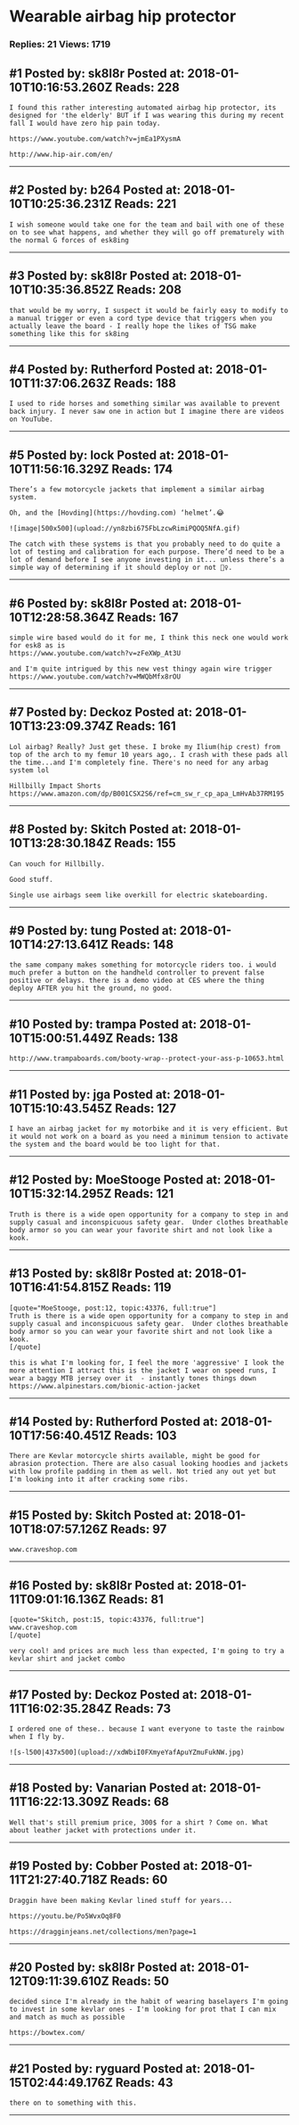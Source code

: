 # Wearable airbag hip protector

### Replies: 21 Views: 1719

## \#1 Posted by: sk8l8r Posted at: 2018-01-10T10:16:53.260Z Reads: 228

```
I found this rather interesting automated airbag hip protector, its designed for 'the elderly' BUT if I was wearing this during my recent fall I would have zero hip pain today. 

https://www.youtube.com/watch?v=jmEa1PXysmA

http://www.hip-air.com/en/
```

---
## \#2 Posted by: b264 Posted at: 2018-01-10T10:25:36.231Z Reads: 221

```
I wish someone would take one for the team and bail with one of these on to see what happens, and whether they will go off prematurely with the normal G forces of esk8ing
```

---
## \#3 Posted by: sk8l8r Posted at: 2018-01-10T10:35:36.852Z Reads: 208

```
that would be my worry, I suspect it would be fairly easy to modify to a manual trigger or even a cord type device that triggers when you actually leave the board - I really hope the likes of TSG make something like this for sk8ing
```

---
## \#4 Posted by: Rutherford Posted at: 2018-01-10T11:37:06.263Z Reads: 188

```
I used to ride horses and something similar was available to prevent back injury. I never saw one in action but I imagine there are videos on YouTube.
```

---
## \#5 Posted by: lock Posted at: 2018-01-10T11:56:16.329Z Reads: 174

```
There’s a few motorcycle jackets that implement a similar airbag system.

Oh, and the [Hovding](https://hovding.com) ‘helmet’.😂

![image|500x500](upload://yn8zbi675FbLzcwRimiPQOQ5NfA.gif)

The catch with these systems is that you probably need to do quite a lot of testing and calibration for each purpose. There’d need to be a lot of demand before I see anyone investing in it... unless there’s a simple way of determining if it should deploy or not 🤷‍♀️.
```

---
## \#6 Posted by: sk8l8r Posted at: 2018-01-10T12:28:58.364Z Reads: 167

```
simple wire based would do it for me, I think this neck one would work for esk8 as is
https://www.youtube.com/watch?v=zFeXWp_At3U

and I'm quite intrigued by this new vest thingy again wire trigger 
https://www.youtube.com/watch?v=MWQbMfx8rOU
```

---
## \#7 Posted by: Deckoz Posted at: 2018-01-10T13:23:09.374Z Reads: 161

```
Lol airbag? Really? Just get these. I broke my Ilium(hip crest) from top of the arch to my femur 10 years ago,. I crash with these pads all the time...and I'm completely fine. There's no need for any arbag system lol

Hillbilly Impact Shorts
https://www.amazon.com/dp/B001CSX2S6/ref=cm_sw_r_cp_apa_LmHvAb37RM195
```

---
## \#8 Posted by: Skitch Posted at: 2018-01-10T13:28:30.184Z Reads: 155

```
Can vouch for Hillbilly.

Good stuff.

Single use airbags seem like overkill for electric skateboarding.
```

---
## \#9 Posted by: tung Posted at: 2018-01-10T14:27:13.641Z Reads: 148

```
the same company makes something for motorcycle riders too. i would much prefer a button on the handheld controller to prevent false positive or delays. there is a demo video at CES where the thing deploy AFTER you hit the ground, no good.
```

---
## \#10 Posted by: trampa Posted at: 2018-01-10T15:00:51.449Z Reads: 138

```
http://www.trampaboards.com/booty-wrap--protect-your-ass-p-10653.html
```

---
## \#11 Posted by: jga Posted at: 2018-01-10T15:10:43.545Z Reads: 127

```
I have an airbag jacket for my motorbike and it is very efficient. But it would not work on a board as you need a minimum tension to activate the system and the board would be too light for that.
```

---
## \#12 Posted by: MoeStooge Posted at: 2018-01-10T15:32:14.295Z Reads: 121

```
Truth is there is a wide open opportunity for a company to step in and supply casual and inconspicuous safety gear.  Under clothes breathable body armor so you can wear your favorite shirt and not look like a kook.
```

---
## \#13 Posted by: sk8l8r Posted at: 2018-01-10T16:41:54.815Z Reads: 119

```
[quote="MoeStooge, post:12, topic:43376, full:true"]
Truth is there is a wide open opportunity for a company to step in and supply casual and inconspicuous safety gear.  Under clothes breathable body armor so you can wear your favorite shirt and not look like a kook.
[/quote]

this is what I'm looking for, I feel the more 'aggressive' I look the more attention I attract this is the jacket I wear on speed runs, I wear a baggy MTB jersey over it  - instantly tones things down 
https://www.alpinestars.com/bionic-action-jacket
```

---
## \#14 Posted by: Rutherford Posted at: 2018-01-10T17:56:40.451Z Reads: 103

```
There are Kevlar motorcycle shirts available, might be good for abrasion protection. There are also casual looking hoodies and jackets with low profile padding in them as well. Not tried any out yet but I'm looking into it after cracking some ribs.
```

---
## \#15 Posted by: Skitch Posted at: 2018-01-10T18:07:57.126Z Reads: 97

```
www.craveshop.com
```

---
## \#16 Posted by: sk8l8r Posted at: 2018-01-11T09:01:16.136Z Reads: 81

```
[quote="Skitch, post:15, topic:43376, full:true"]
www.craveshop.com
[/quote]

very cool! and prices are much less than expected, I'm going to try a kevlar shirt and jacket combo
```

---
## \#17 Posted by: Deckoz Posted at: 2018-01-11T16:02:35.284Z Reads: 73

```
I ordered one of these.. because I want everyone to taste the rainbow when I fly by.

![s-l500|437x500](upload://xdWbiI0FXmyeYafApuYZmuFukNW.jpg)
```

---
## \#18 Posted by: Vanarian Posted at: 2018-01-11T16:22:13.309Z Reads: 68

```
Well that's still premium price, 300$ for a shirt ? Come on. What about leather jacket with protections under it.
```

---
## \#19 Posted by: Cobber Posted at: 2018-01-11T21:27:40.718Z Reads: 60

```
Draggin have been making Kevlar lined stuff for years...

https://youtu.be/Po5WvxOq8F0

https://dragginjeans.net/collections/men?page=1
```

---
## \#20 Posted by: sk8l8r Posted at: 2018-01-12T09:11:39.610Z Reads: 50

```
decided since I'm already in the habit of wearing baselayers I'm going to invest in some kevlar ones - I'm looking for prot that I can mix and match as much as possible 

https://bowtex.com/
```

---
## \#21 Posted by: ryguard Posted at: 2018-01-15T02:44:49.176Z Reads: 43

```
there on to something with this.
```

---
